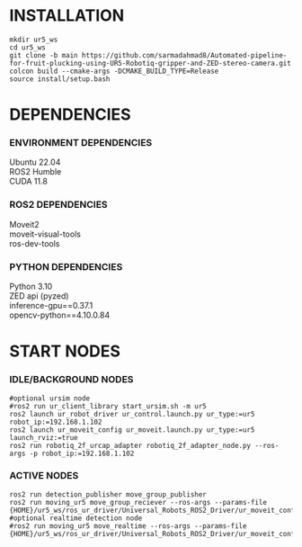 # INSTALLATION
```
mkdir ur5_ws
cd ur5_ws
git clone -b main https://github.com/sarmadahmad8/Automated-pipeline-for-fruit-plucking-using-UR5-Robotiq-gripper-and-ZED-stereo-camera.git
colcon build --cmake-args -DCMAKE_BUILD_TYPE=Release
source install/setup.bash
```
# DEPENDENCIES
### ENVIRONMENT DEPENDENCIES
Ubuntu 22.04\
ROS2 Humble\
CUDA 11.8

### ROS2 DEPENDENCIES
Moveit2\
moveit-visual-tools\
ros-dev-tools

### PYTHON DEPENDENCIES
Python 3.10\
ZED api (pyzed)\
inference-gpu==0.37.1\
opencv-python==4.10.0.84

# START NODES
### IDLE/BACKGROUND NODES
```
#optional ursim node
#ros2 run ur_client_library start_ursim.sh -m ur5
ros2 launch ur_robot_driver ur_control.launch.py ur_type:=ur5 robot_ip:=192.168.1.102
ros2 launch ur_moveit_config ur_moveit.launch.py ur_type:=ur5 launch_rviz:=true
ros2 run robotiq_2f_urcap_adapter robotiq_2f_adapter_node.py --ros-args -p robot_ip:=192.168.1.102
```
### ACTIVE NODES
```
ros2 run detection_publisher move_group_publisher
ros2 run moving_ur5 move_group_reciever --ros-args --params-file {HOME}/ur5_ws/ros_ur_driver/Universal_Robots_ROS2_Driver/ur_moveit_config/config/kinematics.yaml
#optional realtime detection node
#ros2 run moving_ur5 move_realtime --ros-args --params-file {HOME}/ur5_ws/ros_ur_driver/Universal_Robots_ROS2_Driver/ur_moveit_config/config/kinematics.yaml
```
